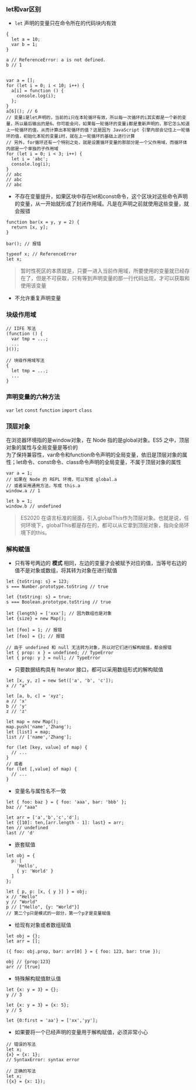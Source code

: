 ### let和var区别
- `let` 声明的变量只在命令所在的代码块内有效
```
{
  let a = 10;
  var b = 1;
}

a // ReferenceError: a is not defined.
b // 1


var a = [];
for (let i = 0; i < 10; i++) {
  a[i] = function () {
    console.log(i);
  };
}
a[6](); // 6
// 变量i是let声明的，当前的i只在本轮循环有效，所以每一次循环的i其实都是一个新的变量，所以最后输出的是6。你可能会问，如果每一轮循环的变量i都是重新声明的，那它怎么知道上一轮循环的值，从而计算出本轮循环的值？这是因为 JavaScript 引擎内部会记住上一轮循环的值，初始化本轮的变量i时，就在上一轮循环的基础上进行计算
// 另外，for循环还有一个特别之处，就是设置循环变量的那部分是一个父作用域，而循环体内部是一个单独的子作用域
for (let i = 0; i < 3; i++) {
  let i = 'abc';
  console.log(i);
}
// abc
// abc
// abc
```
- 不存在变量提升，如果区块中存在let和const命令，这个区块对这些命令声明的变量，从一开始就形成了封闭作用域。凡是在声明之前就使用这些变量，就会报错
```
function bar(x = y, y = 2) {
  return [x, y];
}

bar(); // 报错

typeof x; // ReferenceError
let x;
```
> 暂时性死区的本质就是，只要一进入当前作用域，所要使用的变量就已经存在了，但是不可获取，只有等到声明变量的那一行代码出现，才可以获取和使用该变量
- 不允许重复声明变量


### 块级作用域
```
// IIFE 写法
(function () {
  var tmp = ...;
  ...
}());

// 块级作用域写法
{
  let tmp = ...;
  ...
}
```


### 声明变量的六种方法
`var` `let` `const` `function` `import` `class`


### 顶层对象
在浏览器环境指的是window对象，在 Node 指的是global对象。ES5 之中，顶层对象的属性与全局变量是等价的  
为了保持兼容性，var命令和function命令声明的全局变量，依旧是顶层对象的属性；let命令、const命令、class命令声明的全局变量，不属于顶层对象的属性
```
var a = 1;
// 如果在 Node 的 REPL 环境，可以写成 global.a
// 或者采用通用方法，写成 this.a
window.a // 1

let b = 1;
window.b // undefined
```
> ES2020 在语言标准的层面，引入globalThis作为顶层对象。也就是说，任何环境下，globalThis都是存在的，都可以从它拿到顶层对象，指向全局环境下的this。


### 解构赋值
- 只有等号两边的 **模式** 相同，左边的变量才会被赋予对应的值，当等号右边的值不是对象或数组，将其转为对象在进行赋值
```
let {toString: s} = 123;
s === Number.prototype.toString // true

let {toString: s} = true;
s === Boolean.prototype.toString // true

let {length} = ['xxx']; // 因为数组也是对象
let {size} = new Map();

let [foo] = 1; // 报错
let [foo] = {}; // 报错

// 由于 undefined 和 null 无法转为对象，所以对它们进行解构赋值，都会报错
let { prop: x } = undefined; // TypeError
let { prop: y } = null; // TypeError
```
- 只要数据结构具有 Iterator 接口，都可以采用数组形式的解构赋值
```
let [x, y, z] = new Set(['a', 'b', 'c']);
x // "a"

let [a, b, c] = 'xyz';
a // 'x'
b // 'y'
z // 'z'

let map = new Map();
map.push('name','Zhang');
let [list] = map;
list // ['name','Zhang'];

for (let [key, value] of map) {
  // ...
}
// 或者
for (let [,value] of map) {
  // ...
}
```
- 变量名与属性名不一致
```
let { foo: baz } = { foo: 'aaa', bar: 'bbb' };
baz // "aaa"

let arr = ['a','b','c','d'];
let {[10]: ten,[arr.length - 1]: last} = arr;
ten // undefined
last // 'd'
```
- 嵌套赋值
```
let obj = {
  p: [
    'Hello',
    { y: 'World' }
  ]
};

let { p, p: [x, { y }] } = obj;
x // "Hello"
y // "World"
p // ["Hello", {y: "World"}]
// 第二个p只是模式的一部分，第一个p才是变量赋值
```
- 给现有对象或者数组赋值
```
let obj = {};
let arr = [];

({ foo: obj.prop, bar: arr[0] } = { foo: 123, bar: true });

obj // {prop:123}
arr // [true]
```
- 特殊解构赋值默认值
```
let {x: y = 3} = {};
y // 3

let {x: y = 3} = {x: 5};
y // 5

let {0:first = 'aa'} = ['xx','yy'];
```
- 如果要将一个已经声明的变量用于解构赋值，必须非常小心
```
// 错误的写法
let x;
{x} = {x: 1};
// SyntaxError: syntax error

// 正确的写法
let x;
({x} = {x: 1});
```
